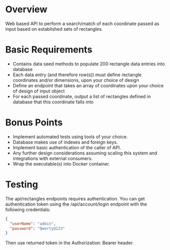 # Overview
Web based API to perform a search/match of each coordinate passed as input based
on established sets of rectangles.

# Basic Requirements
- Contains data seed methods to populate 200 rectangle data entries into database
- Each data entry (and therefore row(s)) must define rectangle coordinates and/or
dimensions, upon your choice of design
- Define an endpoint that takes an array of coordinates upon your choice of design of
input object
- For each passed coordinate, output a list of rectangles defined in database that this
coordinate falls into

# Bonus Points
- Implement automated tests using tools of your choice.
- Database makes use of indexes and foreign keys.
- Implement basic authentication of the caller of API.
- Any further design considerations assuming scaling this system and integrations with
external consumers.
- Wrap the executable(s) into Docker container.

# Testing
The api/rectangles endpoints requires authentication.
You can get authentication token using the /api/account/login endpoint with the following credentials:

``` json
{
  "userName": "admin",
  "password": "Qwerty@123"
}
```

Then use returned token in the Authorization: Bearer <token> header.
